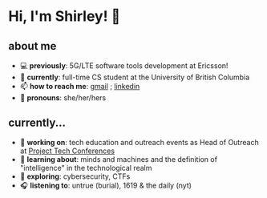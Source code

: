 # Hi, I'm Shirley! 👋 

## about me
- 💻 **previously**: 5G/LTE software tools development at Ericsson! 
- 🤖 **currently**: full-time CS student at the University of British Columbia
- 📫 **how to reach me**: [gmail](shirleyyzyang@gmail.com) ; [linkedin](https://www.linkedin.com/in/shirleyyzyang/)
- 🤗 **pronouns**: she/her/hers 

## currently...
- 📝 **working on**: tech education and outreach events as Head of Outreach at [Project Tech Conferences](http://projecttechconferences.com)
- 🌱 **learning about**: minds and machines and the definition of "intelligence" in the technological realm 
- 🔭 **exploring**: cybersecurity, CTFs 
- 🎧 **listening to**: untrue (burial), 1619 & the daily (nyt)


